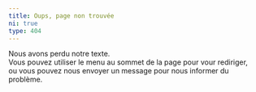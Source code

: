 ```yaml
---
title: Oups, page non trouvée
ni: true
type: 404
---
```

Nous avons perdu notre texte.<br>Vous pouvez utiliser le menu au sommet de la page pour vour rediriger,<br>ou vous pouvez nous envoyer un message pour nous informer du problème.
